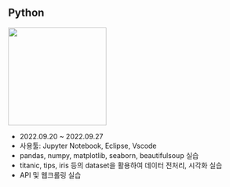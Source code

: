 ## **Python**
<img src="https://w.namu.la/s/8d7cf0f577691e498e68bcaaa6e2abc8ea514deb7345cc10fd807bf2590488e979ef37ec6823b901e5c55993ca5bad955c7cce1de6dbbaec361c295c8b64b90fed8f19b7c23527b0966ab9dde83e2dd9b5c4fceaf552685f6e718186e2377d7e" width="200" height="200">

- 2022.09.20 ~ 2022.09.27
- 사용툴: Jupyter Notebook, Eclipse, Vscode
- pandas, numpy, matplotlib, seaborn, beautifulsoup 실습
- titanic, tips, iris 등의 dataset을 활용하여 데이터 전처리, 시각화 실습
- API 및 웹크롤링 실습